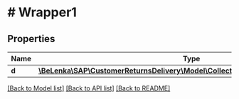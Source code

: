 # # Wrapper1

## Properties

Name | Type | Description | Notes
------------ | ------------- | ------------- | -------------
**d** | [**\BeLenka\SAP\CustomerReturnsDelivery\Model\CollectionOfAReturnsDeliveryItemType**](CollectionOfAReturnsDeliveryItemType.md) |  | [optional]

[[Back to Model list]](../../README.md#models) [[Back to API list]](../../README.md#endpoints) [[Back to README]](../../README.md)

